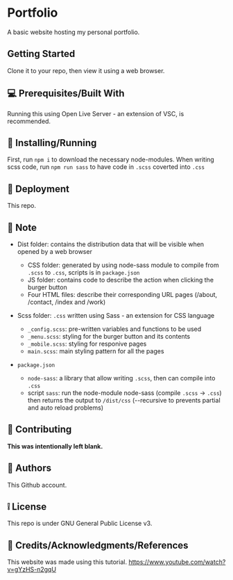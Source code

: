 # Portfolio

A basic website hosting my personal portfolio.

## **Getting Started**

Clone it to your repo, then view it using a web browser.

## :computer: **Prerequisites/Built With**

Running this using Open Live Server - an extension of VSC, is recommended.

## :page_facing_up: **Installing/Running**

First, run `npm i` to download the necessary node-modules.
When writing scss code, run `npm run sass` to have code in `.scss` coverted into `.css`

## :page_with_curl: **Deployment**

This repo.

## :scroll: **Note**

- Dist folder: contains the distribution data that will be visible when opened by a web browser
  - CSS folder: generated by using node-sass module to compile from `.scss` to `.css`, scripts is in `package.json`
  - JS folder: contains code to describe the action when clicking the burger button
  - Four HTML files: describe their corresponding URL pages (/about, /contact, /index and /work)

- Scss folder: `.css` written using Sass - an extension for CSS language
  - `_config.scss`: pre-written variables and functions to be used
  - `_menu.scss`: styling for the burger button and its contents
  - `_mobile.scss`: styling for responive pages
  - `main.scss`: main styling pattern for all the pages

- `package.json`
  - `node-sass`: a library that allow writing `.scss`, then can compile into `.css`
  - script `sass`: run the node-module node-sass (compile `.scss` -> `.css`) then returns the output to `/dist/css` (--recursive to prevents partial and auto reload problems)

## :bell: **Contributing**

**This was intentionally left blank.**

## :speech_balloon: **Authors**

This Github account.

## :grey_exclamation: **License**

This repo is under GNU General Public License v3.

## :email: **Credits/Acknowledgments/References**

This website was made using this tutorial.
<https://www.youtube.com/watch?v=gYzHS-n2gqU>
